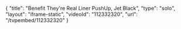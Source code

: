 {
    "title": "Benefit They're Real Liner  PushUp, Jet Black",
    "type": "solo",
    "layout": "iframe-static",
    "videoId": "112332320",
    "url": "\/tvpembed\/112332320"
}